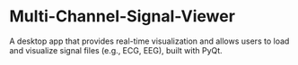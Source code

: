 # Multi-Channel-Signal-Viewer
A desktop app that provides real-time visualization and allows users to load and visualize signal files (e.g., ECG, EEG), built with PyQt.
